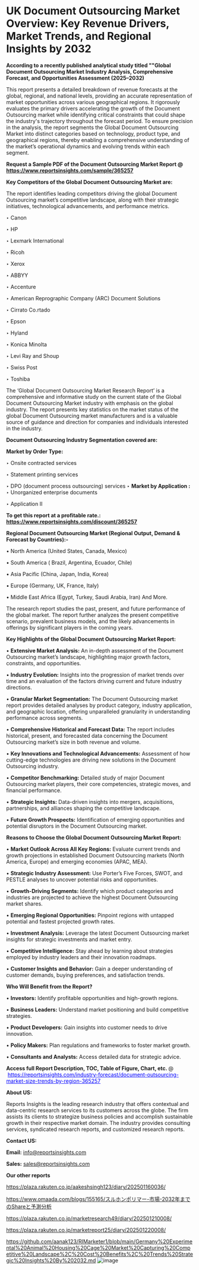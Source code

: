 # UK Document Outsourcing Market Overview: Key Revenue Drivers, Market Trends, and Regional Insights by 2032

<strong>According to a recently published analytical study titled ""Global Document Outsourcing Market Industry Analysis, Comprehensive Forecast, and Opportunities Assessment (2025–2032)</strong>

This report presents a detailed breakdown of revenue forecasts at the global, regional, and national levels, providing an accurate representation of market opportunities across various geographical regions. It rigorously evaluates the primary drivers accelerating the growth of the Document Outsourcing market while identifying critical constraints that could shape the industry's trajectory throughout the forecast period. To ensure precision in the analysis, the report segments the Global Document Outsourcing Market into distinct categories based on technology, product type, and geographical regions, thereby enabling a comprehensive understanding of the market’s operational dynamics and evolving trends within each segment.

<strong>Request a Sample PDF of the Document Outsourcing Market Report </strong><strong>@<a href=https://www.reportsinsights.com/sample/365257 style=color:#0000ff;> https://www.reportsinsights.com/sample/365257</a></strong></font>

<strong>Key Competitors of the Global Document Outsourcing Market are:</strong>

The report identifies leading competitors driving the global Document Outsourcing market’s competitive landscape, along with their strategic initiatives, technological advancements, and performance metrics.

‣ Canon

‣ HP

‣ Lexmark International

‣ Ricoh

‣ Xerox

‣ ABBYY

‣ Accenture

‣ American Reprographic Company (ARC) Document Solutions

‣ Cirrato
 Co.rtado

‣ Epson

‣ Hyland

‣ Konica Minolta

‣ Levi Ray and Shoup

‣ Swiss Post

‣ Toshiba

The ‘Global Document Outsourcing Market Research Report’ is a comprehensive and informative study on the current state of the Global Document Outsourcing Market industry with emphasis on the global industry. The report presents key statistics on the market status of the global Document Outsourcing market manufacturers and is a valuable source of guidance and direction for companies and individuals interested in the industry.

<strong>Document Outsourcing Industry Segmentation covered are:</strong>

<strong>Market by Order Type: </strong>

‣ Onsite contracted services

‣ Statement printing services

‣ DPO (document process outsourcing) services
‣ 
<strong>Market by Application :</strong>
‣ Unorganized enterprise documents

‣ Application II

<strong>To get this report at a profitable rate.: <a href=https://www.reportsinsights.com/discount/365257 style=color:#0000ff;>https://www.reportsinsights.com/discount/365257</a></strong></font>

<strong>Regional Document Outsourcing Market (Regional Output, Demand &amp; Forecast by Countries):-</strong>

• North America (United States, Canada, Mexico)

• South America ( Brazil, Argentina, Ecuador, Chile)

• Asia Pacific (China, Japan, India, Korea)

• Europe (Germany, UK, France, Italy)

• Middle East Africa (Egypt, Turkey, Saudi Arabia, Iran) And More.

The research report studies the past, present, and future performance of the global market. The report further analyzes the present competitive scenario, prevalent business models, and the likely advancements in offerings by significant players in the coming years.

<strong>Key Highlights of the Global Document Outsourcing Market Report:</strong>

• <strong>Extensive Market Analysis:</strong> An in-depth assessment of the Document Outsourcing market’s landscape, highlighting major growth factors, constraints, and opportunities.

• <strong>Industry Evolution:</strong> Insights into the progression of market trends over time and an evaluation of the factors driving current and future industry directions.

• <strong>Granular Market Segmentation:</strong> The Document Outsourcing market report provides detailed analyses by product category, industry application, and geographic location, offering unparalleled granularity in understanding performance across segments.

• <strong>Comprehensive Historical and Forecast Data:</strong> The report includes historical, present, and forecasted data concerning the Document Outsourcing market’s size in both revenue and volume.

• <strong>Key Innovations and Technological Advancements:</strong> Assessment of how cutting-edge technologies are driving new solutions in the Document Outsourcing industry.

• <strong>Competitor Benchmarking:</strong> Detailed study of major Document Outsourcing market players, their core competencies, strategic moves, and financial performance.

• <strong>Strategic Insights:</strong> Data-driven insights into mergers, acquisitions, partnerships, and alliances shaping the competitive landscape.

• <strong>Future Growth Prospects:</strong> Identification of emerging opportunities and potential disruptors in the Document Outsourcing market.

<strong>Reasons to Choose the Global Document Outsourcing Market Report:</strong>

• <strong>Market Outlook Across All Key Regions:</strong> Evaluate current trends and growth projections in established Document Outsourcing markets (North America, Europe) and emerging economies (APAC, MEA).

• <strong>Strategic Industry Assessment:</strong> Use Porter’s Five Forces, SWOT, and PESTLE analyses to uncover potential risks and opportunities.

• <strong>Growth-Driving Segments:</strong> Identify which product categories and industries are projected to achieve the highest Document Outsourcing market shares.

• <strong>Emerging Regional Opportunities:</strong> Pinpoint regions with untapped potential and fastest projected growth rates.

• <strong>Investment Analysis:</strong> Leverage the latest Document Outsourcing market insights for strategic investments and market entry.

• <strong>Competitive Intelligence:</strong> Stay ahead by learning about strategies employed by industry leaders and their innovation roadmaps.

• <strong>Customer Insights and Behavior:</strong> Gain a deeper understanding of customer demands, buying preferences, and satisfaction trends.

<strong>Who Will Benefit from the Report?</strong>

• <strong>Investors:</strong> Identify profitable opportunities and high-growth regions.

• <strong>Business Leaders:</strong> Understand market positioning and build competitive strategies.

• <strong>Product Developers:</strong> Gain insights into customer needs to drive innovation.

• <strong>Policy Makers:</strong> Plan regulations and frameworks to foster market growth.

• <strong>Consultants and Analysts:</strong> Access detailed data for strategic advice.
</ul>
<strong>Access full Report Description, TOC, Table of Figure, Chart, etc. </strong>@  <a href=https://reportsinsights.com/industry-forecast/document-outsourcing-market-size-trends-by-region-365257 style=color:#0000ff;>https://reportsinsights.com/industry-forecast/document-outsourcing-market-size-trends-by-region-365257</a></font>

<strong><strong>About US</strong>:</strong>

Reports Insights is the leading research industry that offers contextual and data-centric research services to its customers across the globe. The firm assists its clients to strategize business policies and accomplish sustainable growth in their respective market domain. The industry provides consulting services, syndicated research reports, and customized research reports.

<strong>Contact US:</strong>

<p class=""""><b>Email:</b> <a href=mailto:info@reportsinsights.com>info@reportsinsights.com</a></p>
<p class=""""><b>Sales:</b> <a href=mailto:sales@reportsinsights.com>sales@reportsinsights.com</a></p>

<strong>Our other reports</strong>

<a href=https://plaza.rakuten.co.jp/aakeshsingh123/diary/202501160036/>https://plaza.rakuten.co.jp/aakeshsingh123/diary/202501160036/</a>

<a href=https://www.omaada.com/blogs/155165/スルホンポリマー-市場-2032年までのShareと予測分析>https://www.omaada.com/blogs/155165/スルホンポリマー-市場-2032年までのShareと予測分析</a>

<a href=https://plaza.rakuten.co.jp/marketresearch49/diary/202501210008/>https://plaza.rakuten.co.jp/marketresearch49/diary/202501210008/</a>

<a href=https://plaza.rakuten.co.jp/marketreport25/diary/202501220008/>https://plaza.rakuten.co.jp/marketreport25/diary/202501220008/</a>

<a href=https://github.com/aanak123/RIMarketer1/blob/main/Germany%20Experimental%20Animal%20Housing%20Cage%20Market%20Capturing%20Competitive%20Landscape%2C%20Cost%20Benefits%2C%20Trends%20Strategic%20Insights%20By%202032.md>https://github.com/aanak123/RIMarketer1/blob/main/Germany%20Experimental%20Animal%20Housing%20Cage%20Market%20Capturing%20Competitive%20Landscape%2C%20Cost%20Benefits%2C%20Trends%20Strategic%20Insights%20By%202032.md</a>
![image](https://github.com/user-attachments/assets/12bb2614-e20a-44d5-9694-26dd1adaca76)
